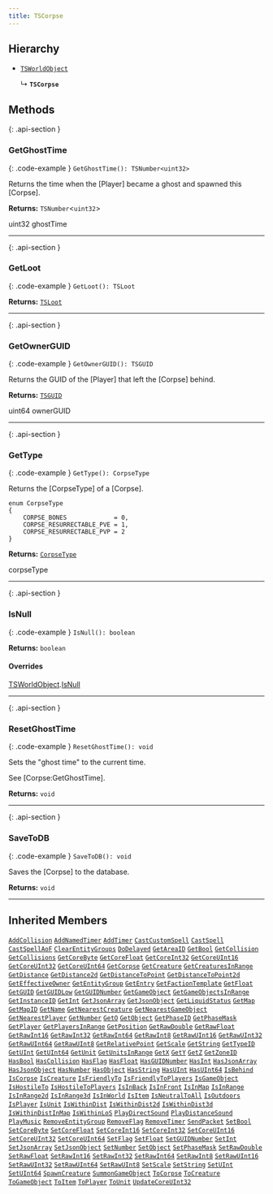 ```yaml
---
title: TSCorpse
---
```



## Hierarchy

- [`TSWorldObject`](TSWorldObject)

  ↳ **`TSCorpse`**

## Methods

{: .api-section }
### GetGhostTime

{: .code-example }
`GetGhostTime(): TSNumber<uint32>`

Returns the time when the [Player] became a ghost and spawned this [Corpse].

**Returns:** 
`TSNumber`<`uint32`\>

uint32 ghostTime

___

{: .api-section }
### GetLoot

{: .code-example }
`GetLoot(): TSLoot`

**Returns:** 
[`TSLoot`](TSLoot)

___

{: .api-section }
### GetOwnerGUID

{: .code-example }
`GetOwnerGUID(): TSGUID`

Returns the GUID of the [Player] that left the [Corpse] behind.

**Returns:** 
[`TSGUID`](TSGUID)

uint64 ownerGUID

___

{: .api-section }
### GetType

{: .code-example }
`GetType(): CorpseType`

Returns the [CorpseType] of a [Corpse].

    enum CorpseType
    {
        CORPSE_BONES             = 0,
        CORPSE_RESURRECTABLE_PVE = 1,
        CORPSE_RESURRECTABLE_PVP = 2
    }

**Returns:** 
[`CorpseType`](../enums/CorpseType)

corpseType

___

{: .api-section }
### IsNull

{: .code-example }
`IsNull(): boolean`

**Returns:** 
`boolean`

#### Overrides

[TSWorldObject](TSWorldObject).[IsNull](TSWorldObject.md#isnull)

___

{: .api-section }
### ResetGhostTime

{: .code-example }
`ResetGhostTime(): void`

Sets the "ghost time" to the current time.

See [Corpse:GetGhostTime].

**Returns:** 
`void`

___

{: .api-section }
### SaveToDB

{: .code-example }
`SaveToDB(): void`

Saves the [Corpse] to the database.

**Returns:** 
`void`

___

## Inherited Members
[`AddCollision`](./TSWorldObject#addcollision) [`AddNamedTimer`](./TSWorldObject#addnamedtimer) [`AddTimer`](./TSWorldObject#addtimer) [`CastCustomSpell`](./TSWorldObject#castcustomspell) [`CastSpell`](./TSWorldObject#castspell) [`CastSpellAoF`](./TSWorldObject#castspellaof) [`ClearEntityGroups`](./TSWorldObject#clearentitygroups) [`DoDelayed`](./TSWorldObject#dodelayed) [`GetAreaID`](./TSWorldObject#getareaid) [`GetBool`](./TSWorldObject#getbool) [`GetCollision`](./TSWorldObject#getcollision) [`GetCollisions`](./TSWorldObject#getcollisions) [`GetCoreByte`](./TSWorldObject#getcorebyte) [`GetCoreFloat`](./TSWorldObject#getcorefloat) [`GetCoreInt32`](./TSWorldObject#getcoreint32) [`GetCoreUInt16`](./TSWorldObject#getcoreuint16) [`GetCoreUInt32`](./TSWorldObject#getcoreuint32) [`GetCoreUInt64`](./TSWorldObject#getcoreuint64) [`GetCorpse`](./TSWorldObject#getcorpse) [`GetCreature`](./TSWorldObject#getcreature) [`GetCreaturesInRange`](./TSWorldObject#getcreaturesinrange) [`GetDistance`](./TSWorldObject#getdistance) [`GetDistance2d`](./TSWorldObject#getdistance2d) [`GetDistanceToPoint`](./TSWorldObject#getdistancetopoint) [`GetDistanceToPoint2d`](./TSWorldObject#getdistancetopoint2d) [`GetEffectiveOwner`](./TSWorldObject#geteffectiveowner) [`GetEntityGroup`](./TSWorldObject#getentitygroup) [`GetEntry`](./TSWorldObject#getentry) [`GetFactionTemplate`](./TSWorldObject#getfactiontemplate) [`GetFloat`](./TSWorldObject#getfloat) [`GetGUID`](./TSWorldObject#getguid) [`GetGUIDLow`](./TSWorldObject#getguidlow) [`GetGUIDNumber`](./TSWorldObject#getguidnumber) [`GetGameObject`](./TSWorldObject#getgameobject) [`GetGameObjectsInRange`](./TSWorldObject#getgameobjectsinrange) [`GetInstanceID`](./TSWorldObject#getinstanceid) [`GetInt`](./TSWorldObject#getint) [`GetJsonArray`](./TSWorldObject#getjsonarray) [`GetJsonObject`](./TSWorldObject#getjsonobject) [`GetLiquidStatus`](./TSWorldObject#getliquidstatus) [`GetMap`](./TSWorldObject#getmap) [`GetMapID`](./TSWorldObject#getmapid) [`GetName`](./TSWorldObject#getname) [`GetNearestCreature`](./TSWorldObject#getnearestcreature) [`GetNearestGameObject`](./TSWorldObject#getnearestgameobject) [`GetNearestPlayer`](./TSWorldObject#getnearestplayer) [`GetNumber`](./TSWorldObject#getnumber) [`GetO`](./TSWorldObject#geto) [`GetObject`](./TSWorldObject#getobject) [`GetPhaseID`](./TSWorldObject#getphaseid) [`GetPhaseMask`](./TSWorldObject#getphasemask) [`GetPlayer`](./TSWorldObject#getplayer) [`GetPlayersInRange`](./TSWorldObject#getplayersinrange) [`GetPosition`](./TSWorldObject#getposition) [`GetRawDouble`](./TSWorldObject#getrawdouble) [`GetRawFloat`](./TSWorldObject#getrawfloat) [`GetRawInt16`](./TSWorldObject#getrawint16) [`GetRawInt32`](./TSWorldObject#getrawint32) [`GetRawInt64`](./TSWorldObject#getrawint64) [`GetRawInt8`](./TSWorldObject#getrawint8) [`GetRawUInt16`](./TSWorldObject#getrawuint16) [`GetRawUInt32`](./TSWorldObject#getrawuint32) [`GetRawUInt64`](./TSWorldObject#getrawuint64) [`GetRawUInt8`](./TSWorldObject#getrawuint8) [`GetRelativePoint`](./TSWorldObject#getrelativepoint) [`GetScale`](./TSWorldObject#getscale) [`GetString`](./TSWorldObject#getstring) [`GetTypeID`](./TSWorldObject#gettypeid) [`GetUInt`](./TSWorldObject#getuint) [`GetUInt64`](./TSWorldObject#getuint64) [`GetUnit`](./TSWorldObject#getunit) [`GetUnitsInRange`](./TSWorldObject#getunitsinrange) [`GetX`](./TSWorldObject#getx) [`GetY`](./TSWorldObject#gety) [`GetZ`](./TSWorldObject#getz) [`GetZoneID`](./TSWorldObject#getzoneid) [`HasBool`](./TSWorldObject#hasbool) [`HasCollision`](./TSWorldObject#hascollision) [`HasFlag`](./TSWorldObject#hasflag) [`HasFloat`](./TSWorldObject#hasfloat) [`HasGUIDNumber`](./TSWorldObject#hasguidnumber) [`HasInt`](./TSWorldObject#hasint) [`HasJsonArray`](./TSWorldObject#hasjsonarray) [`HasJsonObject`](./TSWorldObject#hasjsonobject) [`HasNumber`](./TSWorldObject#hasnumber) [`HasObject`](./TSWorldObject#hasobject) [`HasString`](./TSWorldObject#hasstring) [`HasUInt`](./TSWorldObject#hasuint) [`HasUInt64`](./TSWorldObject#hasuint64) [`IsBehind`](./TSWorldObject#isbehind) [`IsCorpse`](./TSWorldObject#iscorpse) [`IsCreature`](./TSWorldObject#iscreature) [`IsFriendlyTo`](./TSWorldObject#isfriendlyto) [`IsFriendlyToPlayers`](./TSWorldObject#isfriendlytoplayers) [`IsGameObject`](./TSWorldObject#isgameobject) [`IsHostileTo`](./TSWorldObject#ishostileto) [`IsHostileToPlayers`](./TSWorldObject#ishostiletoplayers) [`IsInBack`](./TSWorldObject#isinback) [`IsInFront`](./TSWorldObject#isinfront) [`IsInMap`](./TSWorldObject#isinmap) [`IsInRange`](./TSWorldObject#isinrange) [`IsInRange2d`](./TSWorldObject#isinrange2d) [`IsInRange3d`](./TSWorldObject#isinrange3d) [`IsInWorld`](./TSWorldObject#isinworld) [`IsItem`](./TSWorldObject#isitem) [`IsNeutralToAll`](./TSWorldObject#isneutraltoall) [`IsOutdoors`](./TSWorldObject#isoutdoors) [`IsPlayer`](./TSWorldObject#isplayer) [`IsUnit`](./TSWorldObject#isunit) [`IsWithinDist`](./TSWorldObject#iswithindist) [`IsWithinDist2d`](./TSWorldObject#iswithindist2d) [`IsWithinDist3d`](./TSWorldObject#iswithindist3d) [`IsWithinDistInMap`](./TSWorldObject#iswithindistinmap) [`IsWithinLoS`](./TSWorldObject#iswithinlos) [`PlayDirectSound`](./TSWorldObject#playdirectsound) [`PlayDistanceSound`](./TSWorldObject#playdistancesound) [`PlayMusic`](./TSWorldObject#playmusic) [`RemoveEntityGroup`](./TSWorldObject#removeentitygroup) [`RemoveFlag`](./TSWorldObject#removeflag) [`RemoveTimer`](./TSWorldObject#removetimer) [`SendPacket`](./TSWorldObject#sendpacket) [`SetBool`](./TSWorldObject#setbool) [`SetCoreByte`](./TSWorldObject#setcorebyte) [`SetCoreFloat`](./TSWorldObject#setcorefloat) [`SetCoreInt16`](./TSWorldObject#setcoreint16) [`SetCoreInt32`](./TSWorldObject#setcoreint32) [`SetCoreUInt16`](./TSWorldObject#setcoreuint16) [`SetCoreUInt32`](./TSWorldObject#setcoreuint32) [`SetCoreUInt64`](./TSWorldObject#setcoreuint64) [`SetFlag`](./TSWorldObject#setflag) [`SetFloat`](./TSWorldObject#setfloat) [`SetGUIDNumber`](./TSWorldObject#setguidnumber) [`SetInt`](./TSWorldObject#setint) [`SetJsonArray`](./TSWorldObject#setjsonarray) [`SetJsonObject`](./TSWorldObject#setjsonobject) [`SetNumber`](./TSWorldObject#setnumber) [`SetObject`](./TSWorldObject#setobject) [`SetPhaseMask`](./TSWorldObject#setphasemask) [`SetRawDouble`](./TSWorldObject#setrawdouble) [`SetRawFloat`](./TSWorldObject#setrawfloat) [`SetRawInt16`](./TSWorldObject#setrawint16) [`SetRawInt32`](./TSWorldObject#setrawint32) [`SetRawInt64`](./TSWorldObject#setrawint64) [`SetRawInt8`](./TSWorldObject#setrawint8) [`SetRawUInt16`](./TSWorldObject#setrawuint16) [`SetRawUInt32`](./TSWorldObject#setrawuint32) [`SetRawUInt64`](./TSWorldObject#setrawuint64) [`SetRawUInt8`](./TSWorldObject#setrawuint8) [`SetScale`](./TSWorldObject#setscale) [`SetString`](./TSWorldObject#setstring) [`SetUInt`](./TSWorldObject#setuint) [`SetUInt64`](./TSWorldObject#setuint64) [`SpawnCreature`](./TSWorldObject#spawncreature) [`SummonGameObject`](./TSWorldObject#summongameobject) [`ToCorpse`](./TSWorldObject#tocorpse) [`ToCreature`](./TSWorldObject#tocreature) [`ToGameObject`](./TSWorldObject#togameobject) [`ToItem`](./TSWorldObject#toitem) [`ToPlayer`](./TSWorldObject#toplayer) [`ToUnit`](./TSWorldObject#tounit) [`UpdateCoreUInt32`](./TSWorldObject#updatecoreuint32)
